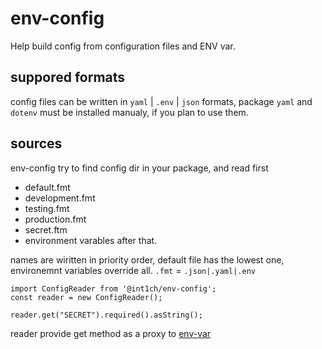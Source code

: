 # env-config
Help build config from configuration files and ENV var.

## suppored formats
config files can be written in `yaml` | `.env`  | `json` formats,  package `yaml` and `dotenv` must be installed manualy, if you plan to use them.


## sources
env-config try to find config dir in your package,
and read first 
* default.fmt 
* development.fmt 
* testing.fmt 
* production.fmt 
* secret.ftm
* environment varables after that.

names are wiritten in priority order, default file has the lowest one, environemnt variables override all.
`.fmt` = `.json|.yaml|.env`


```
import ConfigReader from '@int1ch/env-config';
const reader = new ConfigReader();

reader.get("SECRET").required().asString();
```

reader provide get method as a proxy to [env-var](https://github.com/evanshortiss/env-var) 

